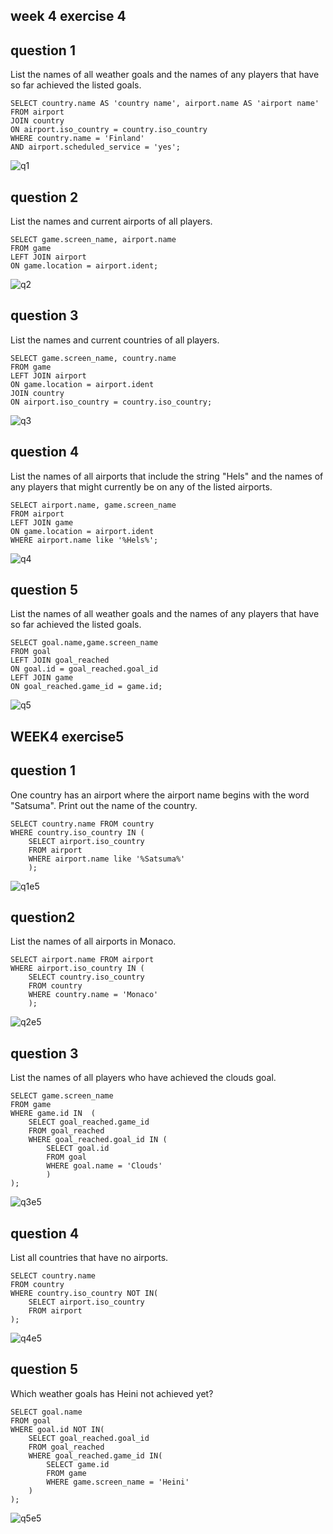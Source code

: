 ## week 4 exercise 4

## question 1
List the names of all weather goals and the names of any players that have so far achieved the listed goals.
```
SELECT country.name AS 'country name', airport.name AS 'airport name'
FROM airport
JOIN country
ON airport.iso_country = country.iso_country
WHERE country.name = 'Finland'
AND airport.scheduled_service = 'yes';
```
![q1](week4/q1.png)

## question 2
List the names and current airports of all players.
```
SELECT game.screen_name, airport.name
FROM game
LEFT JOIN airport
ON game.location = airport.ident;
```
![q2](week4/q2.png)

## question 3
List the names and current countries of all players.
```
SELECT game.screen_name, country.name
FROM game
LEFT JOIN airport
ON game.location = airport.ident
JOIN country
ON airport.iso_country = country.iso_country;
```
![q3](week4/q3.png)


## question 4
List the names of all airports that include the string "Hels" and the names of any players that might currently be on any of the listed airports.
```
SELECT airport.name, game.screen_name
FROM airport
LEFT JOIN game
ON game.location = airport.ident
WHERE airport.name like '%Hels%';
```
![q4](week4/q4.png)

## question 5
List the names of all weather goals and the names of any players that have so far achieved the listed goals.
```
SELECT goal.name,game.screen_name
FROM goal
LEFT JOIN goal_reached
ON goal.id = goal_reached.goal_id
LEFT JOIN game
ON goal_reached.game_id = game.id;
```
![q5](week4/q5.png)


## WEEK4 exercise5
## question 1
One country has an airport where the airport name begins with the word "Satsuma". Print out the name of the country.
```
SELECT country.name FROM country
WHERE country.iso_country IN (
    SELECT airport.iso_country
    FROM airport
    WHERE airport.name like '%Satsuma%'
    );
```
![q1e5](week4/q1e5.png)

## question2
List the names of all airports in Monaco.
```
SELECT airport.name FROM airport
WHERE airport.iso_country IN (
    SELECT country.iso_country
    FROM country
    WHERE country.name = 'Monaco'
    );
```
![q2e5](week4/q2e5.png)

## question 3
List the names of all players who have achieved the clouds goal.
```
SELECT game.screen_name 
FROM game
WHERE game.id IN  (
    SELECT goal_reached.game_id 
    FROM goal_reached
    WHERE goal_reached.goal_id IN (
        SELECT goal.id 
        FROM goal
        WHERE goal.name = 'Clouds'
        )
);
```
![q3e5](week4/q3e5.png)

## question 4
List all countries that have no airports.
```
SELECT country.name 
FROM country
WHERE country.iso_country NOT IN(
    SELECT airport.iso_country 
    FROM airport
);
```
![q4e5](week4/q4e5.png)

## question 5
Which weather goals has Heini not achieved yet?
```
SELECT goal.name 
FROM goal
WHERE goal.id NOT IN(
    SELECT goal_reached.goal_id 
    FROM goal_reached
    WHERE goal_reached.game_id IN(
        SELECT game.id 
        FROM game
        WHERE game.screen_name = 'Heini'
    )
);
```
![q5e5](week4/q5e5.png)